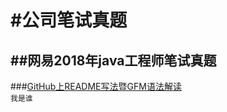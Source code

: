 #公司笔试真题
===
##网易2018年java工程师笔试真题
----
###[GitHub上README写法暨GFM语法解读](https://blog.csdn.net/guodongxiaren/article/details/23690801)  
`我是谁`

 
